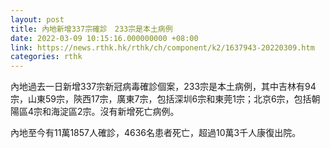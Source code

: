 ```yaml
---
layout: post
title: 內地新增337宗確診　233宗是本土病例
date: 2022-03-09 10:15:16.000000000 +08:00
link: https://news.rthk.hk/rthk/ch/component/k2/1637943-20220309.htm
categories: rthk
---
```


內地過去一日新增337宗新冠病毒確診個案，233宗是本土病例，其中吉林有94宗，山東59宗，陝西17宗，廣東7宗，包括深圳6宗和東莞1宗；北京6宗，包括朝陽區4宗和海淀區2宗。沒有新增死亡病例。

內地至今有11萬1857人確診，4636名患者死亡，超過10萬3千人康復出院。
